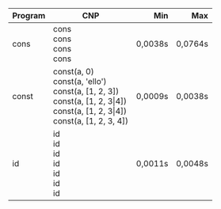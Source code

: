 Program | CNP | Min | Max
--- | --- | ---: | ---:
cons | cons<br/>cons<br/>cons<br/>cons | 0,0038s | 0,0764s
const | const(a, 0)<br/>const(a, 'ello')<br/>const(a, [1, 2, 3])<br/>const(a, [1, 2, 3\|4])<br/>const(a, [1, 2, 3\|4])<br/>const(a, [1, 2, 3, 4]) | 0,0009s | 0,0038s
id | id<br/>id<br/>id<br/>id<br/>id<br/>id<br/>id | 0,0011s | 0,0048s
